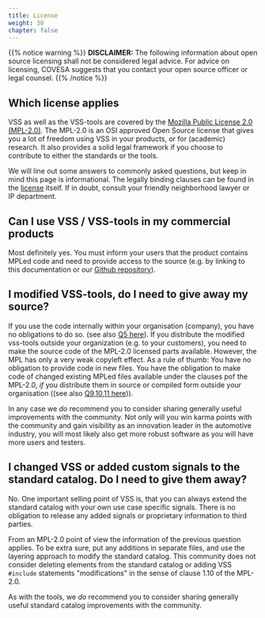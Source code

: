 ```yaml
---
title: License
weight: 30
chapter: false
---
```



{{% notice warning %}}
**DISCLAIMER:** The following information about open source licensing shall not be considered legal advice. For advice on licensing, COVESA suggests that you contact your open source officer or legal counsel.
{{% /notice %}}
## Which license applies

VSS as well as the VSS-tools are covered by the [Mozilla Public License 2.0 (MPL-2.0)](https://opensource.org/licenses/MPL-2.0). The MPL-2.0 is an OSI approved Open Source license that gives you a lot of freedom using VSS in your products, or for (academic) research. It also provides a solid legal framework if you choose to contribute to either the standards or the tools.

We will line out some answers to commonly asked questions, but keep in mind this page is informational. The legally binding clauses can be found in the [license](https://opensource.org/licenses/MPL-2.0) itself. If in doubt, consult your friendly neighborhood lawyer or IP department.

## Can I use VSS / VSS-tools in my commercial products
Most definitely yes. You must inform your users that the product contains MPLed code and need to provide access to the source (e.g. by linking to this documentation or our [Github repository](https://github.com/covesa/vehicle_signal_specification)).

## I modified VSS-tools, do I need to give away my source?
If you use the code internally within your organisation (company), you have no obligations to do so. (see also [Q5 here](https://www.mozilla.org/en-US/MPL/2.0/FAQ/)). If you distribute the modified vss-tools outside your organization (e.g. to your customers), you need to make the source code of the MPL-2.0 licensed parts available.  However, the MPL has only a very weak copyleft effect. As a rule of thumb: You have no obligation to provide code in new files. You have the obligation to make code of changed existing MPLed files available under the clauses pof the MPL-2.0, _if_ you distribute them in source or compiled form outside your organisation ((see also [Q9,10,11 here](https://www.mozilla.org/en-US/MPL/2.0/FAQ/))).

In any case we _do_ recommend you to consider sharing generally useful improvements with the community. Not only will you win karma points with the community and gain visibility as an innovation leader in the automotive industry, you will most likely also get more robust software as you will have more users and testers. 

## I changed VSS or added custom signals to the standard catalog. Do I need to give them away?
No. One important selling point of VSS is, that you can always extend the standard catalog with your own use case specific signals. There is no obligation to release any added signals or proprietary information to third parties.

From an MPL-2.0 point of view the information of the previous question applies. To be extra sure, put any additions in separate files, and use the layering approach to modify the standard catalog. This community does not consider deleting elements from the standard catalog or adding VSS `#include` statements "modifications" in the sense of clause 1.10 of the MPL-2.0. 

As with the tools, we _do_ recommend you to consider sharing generally useful standard catalog improvements with the community. 


